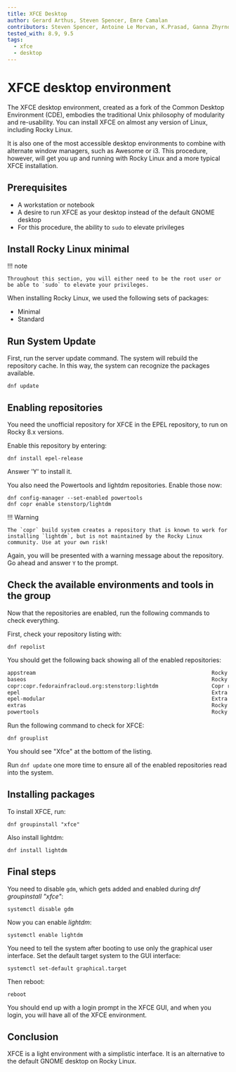 ```yaml
---
title: XFCE Desktop
author: Gerard Arthus, Steven Spencer, Emre Camalan
contributors: Steven Spencer, Antoine Le Morvan, K.Prasad, Ganna Zhyrnova
tested_with: 8.9, 9.5
tags:
  - xfce
  - desktop
---
```


# XFCE desktop environment

The XFCE desktop environment, created as a fork of the Common Desktop Environment (CDE), embodies the traditional Unix philosophy of modularity and re-usability. You can install XFCE on almost any version of Linux, including Rocky Linux.

It is also one of the most accessible desktop environments to combine with alternate window managers, such as Awesome or i3. This procedure, however, will get you up and running with Rocky Linux and a more typical XFCE installation.

## Prerequisites

* A workstation or notebook
* A desire to run XFCE as your desktop instead of the default GNOME desktop
* For this procedure, the ability to `sudo` to elevate privileges

## Install Rocky Linux minimal

!!! note

    Throughout this section, you will either need to be the root user or be able to `sudo` to elevate your privileges.

When installing Rocky Linux, we used the following sets of packages:

* Minimal
* Standard

## Run System Update

First, run the server update command. The system will rebuild the repository cache. In this way, the system can recognize the packages available.

```
dnf update
```

## Enabling repositories

You need the unofficial repository for XFCE in the EPEL repository, to run on Rocky 8.x versions.

Enable this repository by entering:

```
dnf install epel-release
```

Answer 'Y' to install it.

You also need the Powertools and lightdm repositories. Enable those now:

```
dnf config-manager --set-enabled powertools
dnf copr enable stenstorp/lightdm
```

!!! Warning

    The `copr` build system creates a repository that is known to work for installing `lightdm`, but is not maintained by the Rocky Linux community. Use at your own risk!

Again, you will be presented with a warning message about the repository. Go ahead and answer `Y` to the prompt.

## Check the available environments and tools in the group

Now that the repositories are enabled, run the following commands to check everything.

First, check your repository listing with:

```
dnf repolist
```

You should get the following back showing all of the enabled repositories:

```bash
appstream                                                        Rocky Linux 8 - AppStream
baseos                                                           Rocky Linux 8 - BaseOS
copr:copr.fedorainfracloud.org:stenstorp:lightdm                 Copr repo for lightdm owned by stenstorp
epel                                                             Extra Packages for Enterprise Linux 8 - x86_64
epel-modular                                                     Extra Packages for Enterprise Linux Modular 8 - x86_64
extras                                                           Rocky Linux 8 - Extras
powertools                                                       Rocky Linux 8 - PowerTools
```

Run the following command to check for XFCE:

```
dnf grouplist
```

You should see "Xfce" at the bottom of the listing.

Run `dnf update` one more time to ensure all of the enabled repositories read into the system.

## Installing packages

To install XFCE, run:

```
dnf groupinstall "xfce"
```

Also install lightdm:

```
dnf install lightdm
```

## Final steps

You need to disable `gdm`, which gets added and enabled during *dnf groupinstall "xfce"*:

```
systemctl disable gdm
```

Now you can enable *lightdm*:

```
systemctl enable lightdm
```

You need to tell the system after booting to use only the graphical user interface. Set the default target system to the GUI interface:

```
systemctl set-default graphical.target
```

Then reboot:

```
reboot
```

You should end up with a login prompt in the XFCE GUI, and when you login, you will have all of the XFCE environment.

## Conclusion

XFCE is a light environment with a simplistic interface. It is an alternative to the default GNOME desktop on Rocky Linux.
